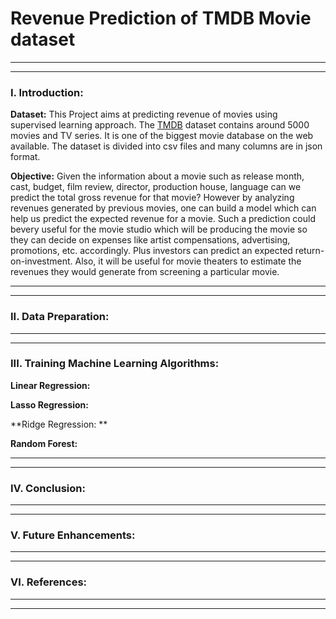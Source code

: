 # Revenue Prediction of TMDB Movie dataset
******************************************************************************************************************************
******************************************************************************************************************************
### I. Introduction:

**Dataset:** 
This Project aims at predicting revenue of movies using supervised learning approach. The [TMDB](https://www.kaggle.com/tmdb/tmdb-movie-metadata/data) dataset contains around 5000 movies and TV series. It is one of the biggest movie database on the web available. The dataset is divided into csv files and many columns are in json format.


**Objective:** 
Given the information  about a movie such as release month, cast, budget, film review, director, production house, language can we predict the total gross revenue for that movie? However by analyzing revenues generated by previous movies, one can build a model which can help us predict the expected revenue for a movie. Such a prediction could bevery useful for the movie studio which will be producing the movie so they can decide on expenses like artist compensations, advertising, promotions, etc. accordingly. Plus investors can predict an expected return-on-investment. Also, it will be useful for movie theaters to estimate the revenues they would generate from screening a particular movie. 

******************************************************************************************************************************
******************************************************************************************************************************
### II. Data Preparation:

******************************************************************************************************************************
******************************************************************************************************************************
### III. Training Machine Learning Algorithms:

**Linear Regression:**

**Lasso Regression:**

**Ridge Regression: **

**Random Forest:**


******************************************************************************************************************************
******************************************************************************************************************************
### IV. Conclusion:

******************************************************************************************************************************
******************************************************************************************************************************
### V. Future Enhancements:

******************************************************************************************************************************
******************************************************************************************************************************
### VI. References:

******************************************************************************************************************************
******************************************************************************************************************************
